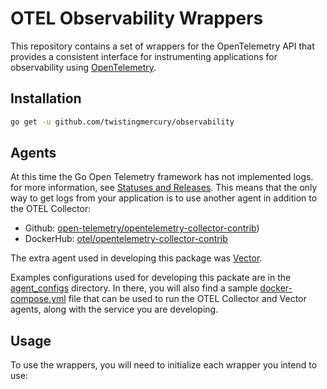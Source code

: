 #  OTEL Observability Wrappers

This repository contains a set of wrappers for the OpenTelemetry API that provides a consistent 
interface for instrumenting applications for observability using [OpenTelemetry](https://opentelemetry.io/docs/).

## Installation 

```bash
go get -u github.com/twistingmercury/observability
```

## Agents

At this time the Go Open Telemetry framework has not implemented logs. for more information, 
see [Statuses and Releases](https://opentelemetry.io/docs/instrumentation/go/#status-and-releases). This means that the
only way to get logs from your application is to use another agent
in addition to the OTEL Collector:

* Github: [open-telemetry/opentelemetry-collector-contrib](https://github.com/open-telemetry/opentelemetry-collector-contrib))
* DockerHub: [otel/opentelemetry-collector-contrib](https://hub.docker.com/r/otel/opentelemetry-collector-contrib)

The extra agent used in developing this package was [Vector](https://vector.dev/).

Examples configurations used for developing this packate are in the [agent_configs](agent_configs) directory. In there,
you will also find a sample [docker-compose.yml](agent_configs/docker-compose.yaml) file that can be used to run the 
OTEL Collector and Vector agents, along with the service you are developing.

## Usage

To use the wrappers, you will need to initialize each wrapper you intend to use:

```go
    
```